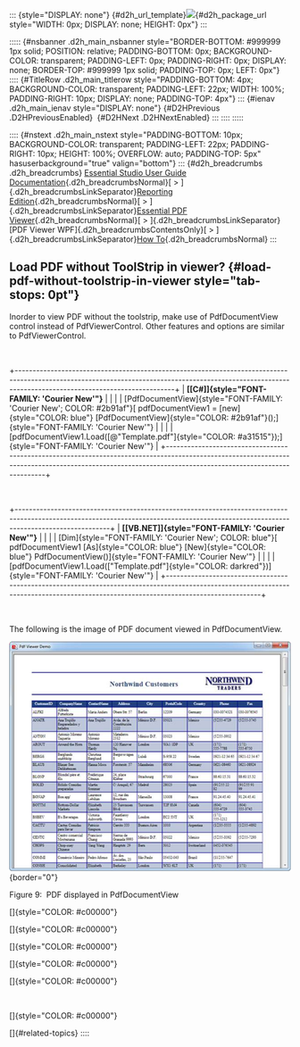 ::: {style="DISPLAY: none"}
[](ms-xhelp:///?Id=d2h_url_template){#d2h_url_template}![](!package_url!){#d2h_package_url style="WIDTH: 0px; DISPLAY: none; HEIGHT: 0px"}
:::

::::: {#nsbanner .d2h_main_nsbanner style="BORDER-BOTTOM: #999999 1px solid; POSITION: relative; PADDING-BOTTOM: 0px; BACKGROUND-COLOR: transparent; PADDING-LEFT: 0px; PADDING-RIGHT: 0px; DISPLAY: none; BORDER-TOP: #999999 1px solid; PADDING-TOP: 0px; LEFT: 0px"}
:::: {#TitleRow .d2h_main_titlerow style="PADDING-BOTTOM: 4px; BACKGROUND-COLOR: transparent; PADDING-LEFT: 22px; WIDTH: 100%; PADDING-RIGHT: 10px; DISPLAY: none; PADDING-TOP: 4px"}
::: {#ienav .d2h_main_ienav style="DISPLAY: none"}
[](ms-xhelp:///?Id=2c77d0ee-506c-4082-918f-7e02cacd08cd){#D2HPrevious .D2HPreviousEnabled}  [](ms-xhelp:///?Id=8e91d3a6-7b85-4d08-bf23-091a30b7ab43){#D2HNext .D2HNextEnabled}
:::
::::
:::::

:::: {#nstext .d2h_main_nstext style="PADDING-BOTTOM: 10px; BACKGROUND-COLOR: transparent; PADDING-LEFT: 22px; PADDING-RIGHT: 10px; HEIGHT: 100%; OVERFLOW: auto; PADDING-TOP: 5px" hasuserbackground="true" valign="bottom"}
::: {#d2h_breadcrumbs .d2h_breadcrumbs}
[Essential Studio User Guide Documentation](ms-xhelp:///?Id=12457748-09e3-4d74-a240-8e049cedf030){.d2h_breadcrumbsNormal}[ \> ]{.d2h_breadcrumbsLinkSeparator}[Reporting Edition](ms-xhelp:///?Id=027aa5b6-6676-4f93-ad23-c20e8c45792e){.d2h_breadcrumbsNormal}[ \> ]{.d2h_breadcrumbsLinkSeparator}[Essential PDF Viewer](ms-xhelp:///?Id=72561ebd-77ed-4f2a-94a7-2b4b635d1dd6){.d2h_breadcrumbsNormal}[ \> ]{.d2h_breadcrumbsLinkSeparator}[PDF Viewer WPF]{.d2h_breadcrumbsContentsOnly}[ \> ]{.d2h_breadcrumbsLinkSeparator}[How To](ms-xhelp:///?Id=6fd60ab1-1f09-45d5-a734-775d98ba6676){.d2h_breadcrumbsNormal}
:::

## Load PDF without ToolStrip in viewer? {#load-pdf-without-toolstrip-in-viewer style="tab-stops: 0pt"}

Inorder to view PDF without the toolstrip, make use of PdfDocumentView control instead of PdfViewerControl. Other features and options are similar to PdfViewerControl.

 

+--------------------------------------------------------------------------------------------------------------------------------------------------------------------------------------------------------+
| **[\[C#\]]{style="FONT-FAMILY: 'Courier New'"}**                                                                                                                                                       |
|                                                                                                                                                                                                        |
| [PdfDocumentView]{style="FONT-FAMILY: 'Courier New'; COLOR: #2b91af"}[ pdfDocumentView1 = [new]{style="COLOR: blue"} [PdfDocumentView]{style="COLOR: #2b91af"}();]{style="FONT-FAMILY: 'Courier New'"} |
|                                                                                                                                                                                                        |
| [pdfDocumentView1.Load([@\"Template.pdf\"]{style="COLOR: #a31515"});]{style="FONT-FAMILY: 'Courier New'"}                                                                                              |
+--------------------------------------------------------------------------------------------------------------------------------------------------------------------------------------------------------+

 

+--------------------------------------------------------------------------------------------------------------------------------------------------------------------------------------+
| **[\[VB.NET\]]{style="FONT-FAMILY: 'Courier New'"}**                                                                                                                                 |
|                                                                                                                                                                                      |
| [Dim]{style="FONT-FAMILY: 'Courier New'; COLOR: blue"}[ pdfDocumentView1 [As]{style="COLOR: blue"} [New]{style="COLOR: blue"} PdfDocumentView()]{style="FONT-FAMILY: 'Courier New'"} |
|                                                                                                                                                                                      |
| [pdfDocumentView1.Load([\"Template.pdf\"]{style="COLOR: darkred"})]{style="FONT-FAMILY: 'Courier New'"}                                                                              |
+--------------------------------------------------------------------------------------------------------------------------------------------------------------------------------------+

 

The following is the image of PDF document viewed in PdfDocumentView.

![](ImagesExt/image31_9.jpg){border="0"}

Figure 9:  PDF displayed in PdfDocumentView

[]{style="COLOR: #c00000"} 

[]{style="COLOR: #c00000"} 

[]{style="COLOR: #c00000"} 

[]{style="COLOR: #c00000"} 

[]{style="COLOR: #c00000"} 

 

[]{style="COLOR: #c00000"} 

[]{#related-topics}
::::
